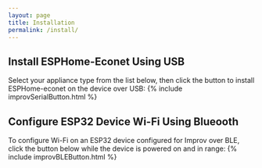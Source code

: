 ```yaml
---
layout: page
title: Installation
permalink: /install/
---
```


## Install ESPHome-Econet Using USB

Select your appliance type from the list below, then click the button to install ESPHome-econet on the device over USB:
{% include improvSerialButton.html %}

## Configure ESP32 Device Wi-Fi Using Blueooth

To configure Wi-Fi on an ESP32 device configured for Improv over BLE, click the button below while the device is powered on and in range:
{% include improvBLEButton.html %}
